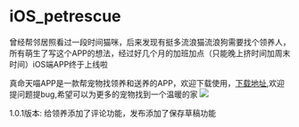 # iOS_petrescue
   曾经帮邻居照看过一段时间猫咪，后来发现有挺多流浪猫流浪狗需要找个领养人，所有萌生了写这个APP的想法，经过好几个月的加班加点（只能晚上挤时间加周末时间）iOS端APP终于上线啦
   
   真命天喵APP是一款帮宠物找领养和送养的APP，欢迎下载使用，[下载地址](https://apps.apple.com/cn/app/%E7%9C%9F%E5%91%BD%E5%A4%A9%E5%96%B5/id1556673767),欢迎提问题提bug,希望可以为更多的宠物找到一个温暖的家
![](https://wx2.sinaimg.cn/mw690/0084UW4vly1gpg0gdnz09j30ci0cidg8.jpg)

1.0.1版本: 给领养添加了评论功能，发布添加了保存草稿功能
